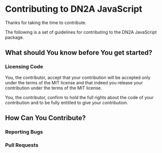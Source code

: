# Contributing to DN2A JavaScript

Thanks for taking the time to contribute.

The following is a set of guidelines for contributing to the DN2A JavaScript package.

## What should You know before You get started?

### Licensing Code

You, the contributor, accept that your contribution will be accepted only under the terms of the MIT license and that indeed you release your contribution under the terms of the MIT license.

You, the contributor, confirm to hold the full rights about the code of your contribution and to be fully entitled to give your contribution.

## How Can You Contribute?

### Reporting Bugs

### Pull Requests